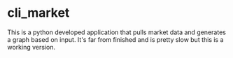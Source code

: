 # cli_market
This is a python developed application that pulls market data and generates a graph based on input. It's far from finished and is pretty slow but this is a working version.
